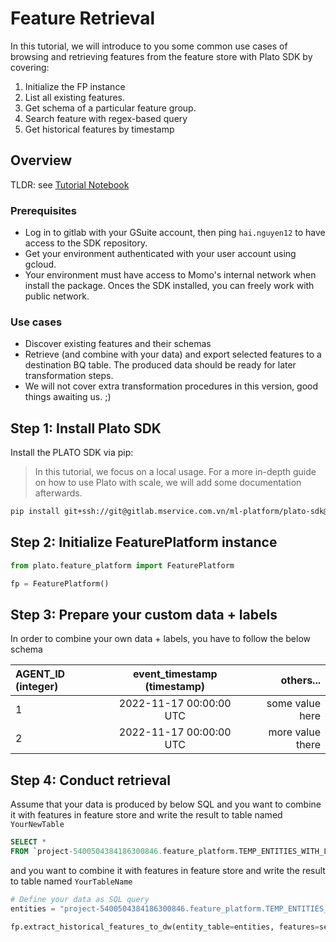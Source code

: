 # Feature Retrieval

In this tutorial, we will introduce to you some common use cases of browsing and retrieving features from the feature store with Plato SDK by covering:

1. Initialize the FP instance
2. List all existing features.
3. Get schema of a particular feature group.
4. Search feature with regex-based query
5. Get historical features by timestamp


## Overview

TLDR: see [Tutorial Notebook](https://glab.mservice.io/ml-platform/plato-sdk/-/blob/master/docs/tutorials/tut-2-feature-retrieval.ipynb)

### Prerequisites

- Log in to gitlab with your GSuite account, then ping `hai.nguyen12` to have access to the SDK repository.
- Get your environment authenticated with your user account using gcloud.
- Your environment must have access to Momo's internal network when install the package. Onces the SDK installed, you can freely work with public network.

### Use cases

- Discover existing features and their schemas
- Retrieve (and combine with your data) and export selected features to a destination BQ table. The produced data should be ready for later transformation steps.
- We will not cover extra transformation procedures in this version, good things awaiting us. ;)


## Step 1: Install Plato SDK

Install the PLATO SDK via pip:

> In this tutorial, we focus on a local usage. For a more in-depth guide on how to use Plato with scale, we will add some documentation afterwards.

```bash
pip install git+ssh://git@gitlab.mservice.com.vn/ml-platform/plato-sdk@v0.2.0
```


## Step 2: Initialize FeaturePlatform instance

```python
from plato.feature_platform import FeaturePlatform

fp = FeaturePlatform()
```

## Step 3: Prepare your custom data + labels

In order to combine your own data + labels, you have to follow the below schema

| AGENT_ID (integer)      | event_timestamp (timestamp) | others...     |
| :---        |    :----:   |          ---: |
| 1      | 2022-11-17 00:00:00 UTC       | some value here   |
| 2   | 2022-11-17 00:00:00 UTC        | more value there      |


## Step 4: Conduct retrieval

Assume that your data is produced by below SQL and you want to combine it with features in feature store and write the result to table named `YourNewTable`

``` SQL
SELECT *
FROM `project-5400504384186300846.feature_platform.TEMP_ENTITIES_WITH_LABELS`
```

and you want to combine it with features in feature store and write the result to table named `YourTableName`

``` python
# Define your data as SQL query
entities = "project-5400504384186300846.feature_platform.TEMP_ENTITIES_WITH_LABELS`"

fp.extract_historical_features_to_dw(entity_table=entities, features=selected_features)
```
